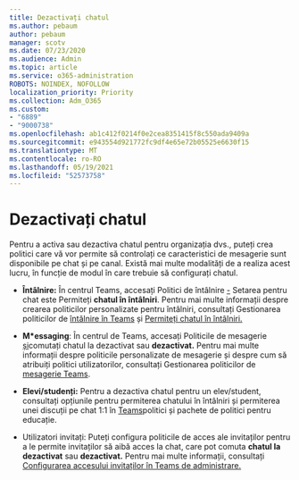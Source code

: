 ```yaml
---
title: Dezactivați chatul
ms.author: pebaum
author: pebaum
manager: scotv
ms.date: 07/23/2020
ms.audience: Admin
ms.topic: article
ms.service: o365-administration
ROBOTS: NOINDEX, NOFOLLOW
localization_priority: Priority
ms.collection: Adm_O365
ms.custom:
- "6889"
- "9000738"
ms.openlocfilehash: ab1c412f0214f0e2cea8351415f8c550ada9409a
ms.sourcegitcommit: e943554d921772fc9df4e65e72b05525e6630f15
ms.translationtype: MT
ms.contentlocale: ro-RO
ms.lasthandoff: 05/19/2021
ms.locfileid: "52573758"
---
```

# <a name="disable-chat"></a>Dezactivați chatul

Pentru a activa sau dezactiva chatul pentru organizația dvs., puteți crea politici care vă vor permite să controlați ce caracteristici de mesagerie sunt disponibile pe chat și pe canal. Există mai multe modalități de a realiza acest lucru, în funcție de modul în care trebuie să configurați chatul.

- **Întâlnire:** În centrul Teams, accesați Politici de întâlnire [-](https://admin.teams.microsoft.com/) Setarea pentru chat este Permiteți **chatul în întâlniri**. Pentru mai multe informații despre crearea politicilor personalizate pentru întâlniri, consultați Gestionarea politicilor de [întâlnire în Teams](/microsoftteams/meeting-policies-in-teams) și [Permiteți chatul în întâlniri.](/microsoftteams/meeting-policies-in-teams#allow-chat-in-meetings)

- **M*essaging**: În centrul de Teams, accesați Politicile de mesagerie [și](https://admin.teams.microsoft.com/)comutați chatul la dezactivat sau **dezactivat.**  Pentru mai multe informații despre politicile personalizate de mesagerie și despre cum să atribuiți politici utilizatorilor, consultați Gestionarea politicilor de [mesagerie Teams](/microsoftteams/messaging-policies-in-teams).

- **Elevi/studenți:** Pentru a dezactiva chatul pentru un elev/student, consultați opțiunile pentru permiterea chatului în întâlniri și permiterea unei discuții pe chat 1:1 în [Teams](/microsoftteams/policy-packages-edu)politici și pachete de politici pentru educație.

- Utilizatori invitați: Puteți configura politicile de acces ale invitaților pentru a le permite invitaților să aibă acces la chat, care pot comuta **chatul la dezactivat** sau **dezactivat.** Pentru mai multe informații, consultați [Configurarea accesului invitaților în Teams de administrare.](/microsoftteams/set-up-guests#configure-guest-access-in-the-teams-admin-center)




